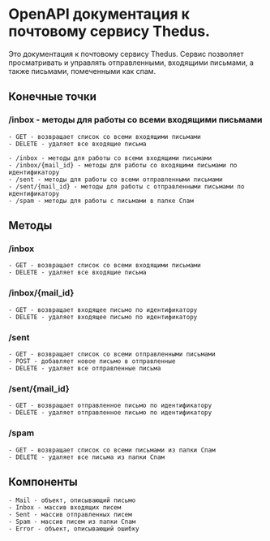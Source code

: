 # OpenAPI документация к почтовому сервису Thedus.

Это документация к почтовому сервису Thedus. Сервис позволяет просматривать и управлять отправленными, входящими письмами, а также письмами, помеченными как спам.

## Конечные точки

### /inbox - методы для работы со всеми входящими письмами

```
- GET - возвращает список со всеми входящими письмами
- DELETE - удаляет все входящие письма
```

```
- /inbox - методы для работы со всеми входящими письмами
- /inbox/{mail_id} - методы для работы со входящими письмами по идентификатору
- /sent - методы для работы со всеми отправленными письмами
- /sent/{mail_id} - методы для работы с отправленными письмами по идентификатору
- /spam - методы для работы с письмами в папке Спам
```

## Методы

### /inbox

```
- GET - возвращает список со всеми входящими письмами
- DELETE - удаляет все входящие письма
```

### /inbox/{mail_id}

```
- GET - возвращает входящее письмо по идентификатору
- DELETE - удаляет входящее письмо по идентификатору
```

### /sent

```
- GET - возвращает список со всеми отправленными письмами
- POST - добавляет новое письмо в отправленные
- DELETE - удаляет все отправленные письма
```

### /sent/{mail_id}

```
- GET - возвращает отправленное письмо по идентификатору
- DELETE - удаляет отправленное письмо по идентификатору
```

### /spam

```
- GET - возвращает список со всеми письмами из папки Спам
- DELETE - удаляет все письма из папки Спам
```

## Компоненты

```
- Mail - объект, описывающий письмо
- Inbox - массив входящих писем
- Sent - массив отправленных писем
- Spam - массив писем из папки Спам
- Error - объект, описывающий ошибку
```
